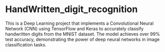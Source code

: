 # HandWritten_digit_recognition
This is a Deep Learning project that implements a Convolutional Neural Network (CNN) using TensorFlow and Keras to accurately classify handwritten digits from the MNIST dataset. The model achieves over 99% test accuracy, demonstrating the power of deep neural networks in image classification tasks.
